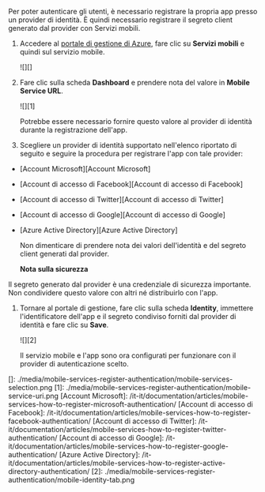 Per poter autenticare gli utenti, è necessario registrare la propria app presso un provider di identità. È quindi necessario registrare il segreto client generato dal provider con Servizi mobili.

1.  Accedere al [portale di gestione di Azure][portale di gestione di Azure], fare clic su **Servizi mobili** e quindi sul servizio mobile.

    ![][]

2.  Fare clic sulla scheda **Dashboard** e prendere nota del valore in **Mobile Service URL**.

    ![][1]

    Potrebbe essere necessario fornire questo valore al provider di identità durante la registrazione dell'app.

3.  Scegliere un provider di identità supportato nell'elenco riportato di seguito e seguire la procedura per registrare l'app con tale provider:

 - [Account Microsoft][Account Microsoft]
 - [Account di accesso di Facebook][Account di accesso di Facebook]
 - [Account di accesso di Twitter][Account di accesso di Twitter]
 - [Account di accesso di Google][Account di accesso di Google]
 - [Azure Active Directory][Azure Active Directory]

    Non dimenticare di prendere nota dei valori dell'identità e del segreto client generati dal provider.

    <div class="dev-callout"><b>Nota sulla sicurezza</b>
<p>Il segreto generato dal provider &egrave; una credenziale di sicurezza importante. Non condividere questo valore con altri n&eacute; distribuirlo con l'app.</p>
</div>

1.  Tornare al portale di gestione, fare clic sulla scheda **Identity**, immettere l'identificatore dell'app e il segreto condiviso forniti dal provider di identità e fare clic su **Save**.

    ![][2]

    Il servizio mobile e l'app sono ora configurati per funzionare con il provider di autenticazione scelto.

<!-- URLs. -->

  [portale di gestione di Azure]: https://manage.windowsazure.com/
  []: ./media/mobile-services-register-authentication/mobile-services-selection.png
  [1]: ./media/mobile-services-register-authentication/mobile-service-uri.png
  [Account Microsoft]: /it-it/documentation/articles/mobile-services-how-to-register-microsoft-authentication/
  [Account di accesso di Facebook]: /it-it/documentation/articles/mobile-services-how-to-register-facebook-authentication/
  [Account di accesso di Twitter]: /it-it/documentation/articles/mobile-services-how-to-register-twitter-authentication/
  [Account di accesso di Google]: /it-it/documentation/articles/mobile-services-how-to-register-google-authentication/
  [Azure Active Directory]: /it-it/documentation/articles/mobile-services-how-to-register-active-directory-authentication/
  [2]: ./media/mobile-services-register-authentication/mobile-identity-tab.png
